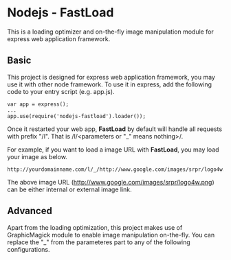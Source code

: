 # Nodejs - FastLoad

This is a loading optimizer and on-the-fly image manipulation module for express web application framework.

## Basic

This project is designed for express web application framework, you may use it with other node framework. To use it in express, add the following code to your entry script (e.g. app.js).

	var app = express();
	...
	app.use(require('nodejs-fastload').loader());

Once it restarted your web app, **FastLoad** by default will handle all requests with prefix "/l". That is <domain name>/l/<parameters or "_" means nothing>/<original image URL>.

For example, if you want to load a image URL with **FastLoad**, you may load your image as below.

	http://yourdomainname.com/l/_/http://www.google.com/images/srpr/logo4w.png

The above image URL (http://www.google.com/images/srpr/logo4w.png) can be either internal or external image link.

## Advanced

Apart from the loading optimization, this project makes use of GraphicMagick module to enable image manipulation on-the-fly. You can replace the "_" from the parameteres part to any of the following configurations.

